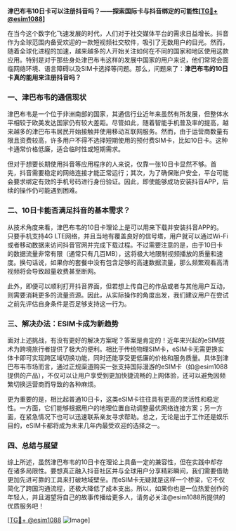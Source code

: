 **津巴布韦10日卡可以注册抖音吗？——探索国际卡与抖音绑定的可能性[[TG💪+ @esim1088](https://t.me/s/esim1088)]**

在当今这个数字化飞速发展的时代，人们对于社交媒体平台的需求日益增长。抖音作为全球范围内备受欢迎的一款短视频社交软件，吸引了无数用户的目光。然而，随着全球化进程的加速，越来越多的人开始关注如何在不同的国家和地区使用这款应用。特别是对于那些身处津巴布韦这样的发展中国家的用户来说，他们常常会面临网络环境、语言障碍以及SIM卡选择等问题。那么，问题来了：**津巴布韦的10日卡真的能用来注册抖音吗？**

### 一、津巴布韦的通信现状

津巴布韦是一个位于非洲南部的国家，其通信行业近年来虽然有所发展，但整体水平相较于欧美发达国家仍有较大差距。尽管如此，随着智能手机普及率的提高，越来越多的津巴布韦居民开始接触并使用移动互联网服务。然而，由于运营商数量有限且资费较高，许多用户不得不选择短期使用的预付费SIM卡，比如10日卡。这种卡通常价格低廉，适合临时性或短期需求。

但对于想要长期使用抖音等应用程序的人来说，仅靠一张10日卡显然不够。首先，抖音需要稳定的网络连接才能正常运行；其次，为了确保账户安全，平台可能会要求绑定有效的手机号码进行身份验证。因此，即使能够成功安装抖音APP，后续的操作仍可能遇到困难。

### 二、10日卡能否满足抖音的基本需求？

从技术角度来看，津巴布韦的10日卡理论上是可以用来下载并安装抖音APP的。只要手机支持4G LTE网络，并且当地有覆盖良好的信号塔，用户就可以通过Wi-Fi或者移动数据来访问抖音官网并完成下载过程。不过需要注意的是，由于10日卡的数据流量非常有限（通常只有几百MB），这将极大地限制视频播放的质量和速度。换句话说，如果你的套餐中没有包含足够的高速数据流量，那么频繁观看高清视频将会导致超量收费甚至断网。

此外，即便可以顺利打开抖音界面，但若想上传自己的作品或者与其他用户互动，则需要消耗更多的流量资源。因此，从实际操作的角度出发，我们建议用户在尝试之前先评估自身条件是否足够支持这一行为。

### 三、解决办法：ESIM卡成为新趋势

面对上述挑战，有没有更好的解决方案呢？答案是肯定的！近年来兴起的eSIM技术为跨境旅行者提供了极大的便利。相比于传统物理SIM卡，eSIM卡无需更换实体卡即可实现跨区域切换功能，同时还能享受更低廉的价格和服务质量。具体到津巴布韦市场而言，通过正规渠道购买一张支持国际漫游的eSIM卡（如@esim1088提供的产品），不仅可以让用户享受到更加快捷流畅的上网体验，还可以避免因频繁切换运营商而导致的各种麻烦。

更为重要的是，相比起普通10日卡，这类eSIM卡往往具有更高的灵活性和稳定性。一方面，它们能够根据用户的地理位置自动调整最优网络连接方案；另一方面，在紧急情况下也可以迅速联系亲友寻求帮助。总之，无论是出于工作还是娱乐目的，eSIM卡都将成为未来几年内最受欢迎的选择之一。

### 四、总结与展望

综上所述，虽然津巴布韦的10日卡在理论上具备一定的兼容性，但在实践中却存在诸多局限性。要想真正融入抖音社区并与全球用户分享精彩瞬间，我们需要借助更加先进可靠的工具来打破地域壁垒。而eSIM卡无疑就是这样一个桥梁，它不仅简化了跨国沟通流程，还极大降低了成本支出。所以，如果你也是一位热爱创作的年轻人，并且渴望将自己的故事传播给更多人，请务必关注@esim1088所提供的优质服务吧！

[[TG💪+ @esim1088](https://t.me/s/esim1088) ![Image](https://i.postimg.cc/4NQfJmqS/Snipaste-2025-05-13-00-14-12.png)]